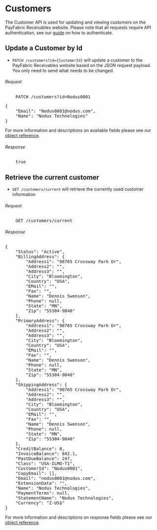 Customers
============

The Customer API is used for updating and viewing customers on the PayFabric Receivables website. Please note that all requests require API authentication, see our [guide](Token.md) on how to authenticate.

Update a Customer by Id
--------------------

* `PATCH /customers?id={CustomerId}` will update a customer to the PayFabric Receivables website based on the JSON request payload. You only need to send what needs to be changed.

###### Request
<pre>
	PATCH /customers?id=Nodus0001
</pre>

<pre>
{
    "Email": "Nodus0001@nodus.com",
    "Name": "Nodus Technologies"
}
</pre>

For more information and descriptions on available fields please see our [object reference](../../Objects/Customer.md#CustomerPost).

###### Response
<pre>
	true
</pre>


Retrieve the current customer
--------------------

* `GET /customers/current` will retrieve the currently used customer information

###### Request
<pre>
	GET /customers/current
</pre>

###### Response
<pre>
{
    "Status": "Active",
    "BillingAddress": {
        "Address1": "98765 Crossway Park Dr",
        "Address2": "",
        "Address3": "",
        "City": "Bloomington",
        "Country": "USA",
        "EMail": "",
        "Fax": "",
        "Name": "Dennis Swenson",
        "Phone": null,
        "State": "MN",
        "Zip": "55304-9840"
    },
    "PrimaryAddress": {
        "Address1": "98765 Crossway Park Dr",
        "Address2": "",
        "Address3": "",
        "City": "Bloomington",
        "Country": "USA",
        "EMail": "",
        "Fax": "",
        "Name": "Dennis Swenson",
        "Phone": null,
        "State": "MN",
        "Zip": "55304-9840"
    },
    "ShippingAddress": {
        "Address1": "98765 Crossway Park Dr",
        "Address2": "",
        "Address3": "",
        "City": "Bloomington",
        "Country": "USA",
        "EMail": "",
        "Fax": "",
        "Name": "Dennis Swenson",
        "Phone": null,
        "State": "MN",
        "Zip": "55304-9840"
    },
    "CreditBalance": 0,
    "InvoiceBalance": 842.1,
    "PastDueBalance": 247,
    "Class": "USA-ILMO-T1",
    "CustomerId": "Nodus0001",
    "CopyEmail": [],
    "Email": "nodus0001@nodus.com",
    "ExtensionData": "",
    "Name": "Nodus Technologies",
    "PaymentTerms": null,
    "StatementName": "Nodus Technologies",
    "Currency": "Z-US$"
}
</pre>

For more information and descriptions on response fields please see our [object reference](../../Objects/Customer.md#CustomerResponse).
